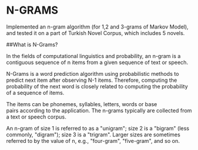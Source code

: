 # N-GRAMS
Implemented an n-gram algorithm (for 1,2 and 3-grams of Markov Model), and tested it on a part of Turkish Novel Corpus, which includes 5 novels.

##What is N-Grams?

In the fields of computational linguistics and probability, an n-gram is a contiguous sequence of n items from a given sequence of text or speech.

N-Grams is a word prediction algorithm using probabilistic methods to predict next item after observing N-1 items. Therefore, computing the probability of the next word is closely related to computing the probability of a sequence of items.

The items can be phonemes, syllables, letters, words or base pairs according to the application. The n-grams typically are collected from a text or speech corpus. 

An n-gram of size 1 is referred to as a "unigram"; size 2 is a "bigram" (less commonly, "digram"); size 3 is a "trigram". Larger sizes are sometimes referred to by the value of n, e.g., "four-gram", "five-gram", and so on.


